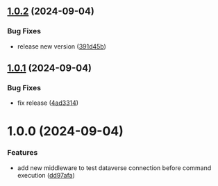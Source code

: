 ## [1.0.2](https://github.com/3mpowered/CommandLine.Extensions.Dataverse/compare/v1.0.1...v1.0.2) (2024-09-04)


### Bug Fixes

* release new version ([391d45b](https://github.com/3mpowered/CommandLine.Extensions.Dataverse/commit/391d45b1f131d724e895405b0592b25276c91346))

## [1.0.1](https://github.com/3mpowered/CommandLine.Extensions.Dataverse/compare/v1.0.0...v1.0.1) (2024-09-04)


### Bug Fixes

* fix release ([4ad3314](https://github.com/3mpowered/CommandLine.Extensions.Dataverse/commit/4ad331422502cd27476699ba880ca9ca9eac1801))

# 1.0.0 (2024-09-04)


### Features

* add new middleware to test dataverse connection before command execution ([dd97afa](https://github.com/3mpowered/CommandLine.Extensions.Dataverse/commit/dd97afa5888233fd50278c3fd845f5dfb981559c))
